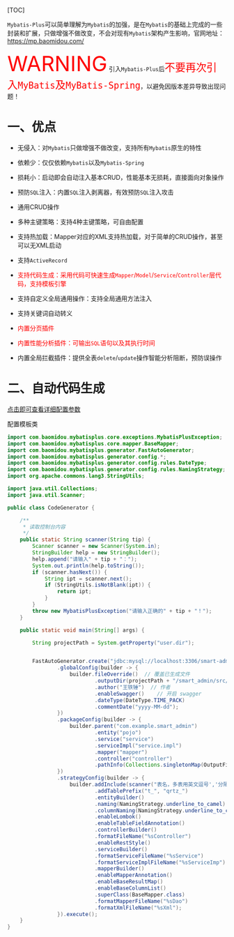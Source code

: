 [TOC]

`Mybatis-Plus`可以简单理解为`Mybatis`的加强，是在`Mybatis`的基础上完成的一些封装和扩展，只做增强不做改变，不会对现有`Mybatis`架构产生影响，官网地址：https://mp.baomidou.com/

<font color='red' size=10>WARNING</font> 引入`Mybatis-Plus`后<font color='red' size=5>不要再次引入`MyBatis`及`MyBatis-Spring`</font>，以避免因版本差异导致出现问题！

# 一、优点

- 无侵入：对`Mybatis`只做增强不做改变，支持所有`Mybatis`原生的特性

- 依赖少：仅仅依赖`Mybatis`以及`Mybatis-Spring`
- 损耗小：启动即会自动注入基本CRUD，性能基本无损耗，直接面向对象操作
- 预防`SQL`注入：内置`SQL`注入剥离器，有效预防`SQL`注入攻击
- 通用CRUD操作
- 多种主键策略：支持4种主键策略，可自由配置
- 支持热加载：Mapper对应的XML支持热加载，对于简单的CRUD操作，甚至可以无XML启动
- 支持`ActiveRecord`
- <font color='red'>支持代码生成：采用代码可快速生成`Mapper`/`Model`/`Service`/`Controller`层代码，支持模板引擎</font>
- 支持自定义全局通用操作：支持全局通用方法注入
- 支持关键词自动转义
- <font color='red'>内置分页插件</font>
- <font color='red'>内置性能分析插件：可输出`SQL`语句以及其执行时间</font>
- 内置全局拦截插件：提供全表`delete`/`update`操作智能分析阻断，预防误操作

# 二、自动代码生成

[点击即可查看详细配置参数](https://baomidou.com/pages/981406/#%E6%95%B0%E6%8D%AE%E5%BA%93%E9%85%8D%E7%BD%AE-datasourceconfig)

配置模板类

```java
import com.baomidou.mybatisplus.core.exceptions.MybatisPlusException;
import com.baomidou.mybatisplus.core.mapper.BaseMapper;
import com.baomidou.mybatisplus.generator.FastAutoGenerator;
import com.baomidou.mybatisplus.generator.config.*;
import com.baomidou.mybatisplus.generator.config.rules.DateType;
import com.baomidou.mybatisplus.generator.config.rules.NamingStrategy;
import org.apache.commons.lang3.StringUtils;

import java.util.Collections;
import java.util.Scanner;

public class CodeGenerator {

    /**
     * 读取控制台内容
     */
    public static String scanner(String tip) {
        Scanner scanner = new Scanner(System.in);
        StringBuilder help = new StringBuilder();
        help.append("请输入" + tip + "：");
        System.out.println(help.toString());
        if (scanner.hasNext()) {
            String ipt = scanner.next();
            if (StringUtils.isNotBlank(ipt)) {
                return ipt;
            }
        }
        throw new MybatisPlusException("请输入正确的" + tip + "！");
    }

    public static void main(String[] args) {

        String projectPath = System.getProperty("user.dir");


        FastAutoGenerator.create("jdbc:mysql://localhost:3306/smart-admin-dev?useUnicode=true&characterEncoding=UTF-8&serverTimezone=Asia/Shanghai", "root", "123456")
                .globalConfig(builder -> {
                    builder.fileOverride()  // 覆盖已生成文件
                            .outputDir(projectPath + "/smart_admin/src/main/java")  // 输出目录
                            .author("王铁锤")  // 作者
                            .enableSwagger()    // 开启 swagger
                            .dateType(DateType.TIME_PACK)
                            .commentDate("yyyy-MM-dd");
                })
                .packageConfig(builder -> {
                    builder.parent("com.example.smart_admin")
                            .entity("pojo")
                            .service("service")
                            .serviceImpl("service.impl")
                            .mapper("mapper")
                            .controller("controller")
                            .pathInfo(Collections.singletonMap(OutputFile.mapperXml, projectPath + "/smart_admin/src/main/resources/mapper"));
                })
                .strategyConfig(builder -> {
                    builder.addInclude(scanner("表名，多表用英文逗号','分隔").split(","))
                            .addTablePrefix("t_", "qrtz_")
                            .entityBuilder()
                            .naming(NamingStrategy.underline_to_camel)
                            .columnNaming(NamingStrategy.underline_to_camel)
                            .enableLombok()
                            .enableTableFieldAnnotation()
                            .controllerBuilder()
                            .formatFileName("%sController")
                            .enableRestStyle()
                            .serviceBuilder()
                            .formatServiceFileName("%sService")
                            .formatServiceImplFileName("%sServiceImp")
                            .mapperBuilder()
                            .enableMapperAnnotation()
                            .enableBaseResultMap()
                            .enableBaseColumnList()
                            .superClass(BaseMapper.class)
                            .formatMapperFileName("%sDao")
                            .formatXmlFileName("%sXml");
                }).execute();
    }
}
```

